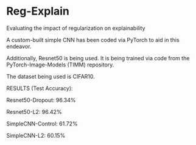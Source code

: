 # Reg-Explain
Evaluating the impact of regularization on explainability

A custom-built simple CNN has been coded via PyTorch to aid in this endeavor.

Additionally, Resnet50 is being used. It is being trained via code from the PyTorch-Image-Models (TIMM) repository.

The dataset being used is CIFAR10.


RESULTS (Test Accuracy):

Resnet50-Dropout: 96.34%

Resnet50-L2: 96.42%

SimpleCNN-Control: 61.72%

SimpleCNN-L2: 60.15%

